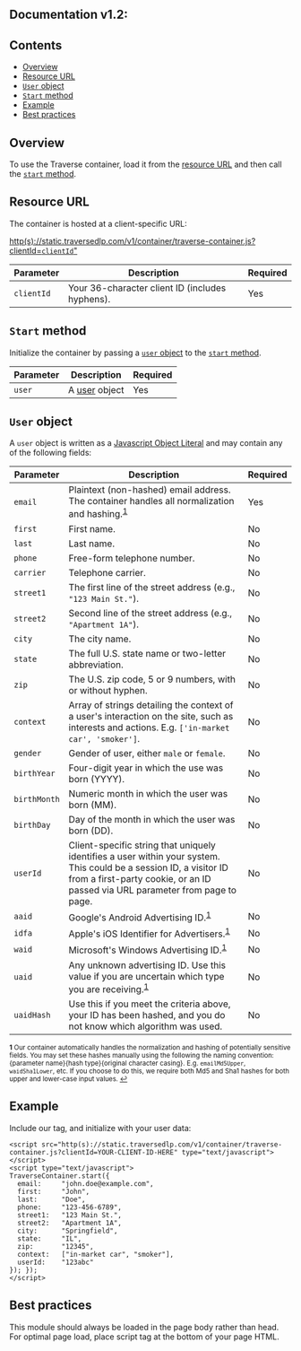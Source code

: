 Documentation v1.2:
-------------------

Contents
--------

  * [Overview](#overview)
  * [Resource URL](#resource-url)
  * [`User` object](#user-object)
  * [`Start` method](#start-method)
  * [Example](#example)
  * [Best practices](#best-practices)

Overview
--------

To use the Traverse container, load it from the [resource URL](resource-url) and then call the [`start` method](start-method).

Resource URL
------------

The container is hosted at a client-specific URL:

<a href="">http(s)://static.traversedlp.com/v1/container/traverse-container.js?clientId=`clientId`"</a>

| Parameter    | Description | Required |
| ------------ |------------ | -------- |
| `clientId` | Your 36-character client ID (includes hyphens). | Yes |

`Start` method
--------------

Initialize the container by passing a [`user` object](#user-object) to the [`start` method](#start-method).

| Parameter    | Description | Required |
| ------------ |------------ | -------- |
| `user` | A [user](#user) object | Yes |

`User` object
-------------

A `user` object is written as a [Javascript Object Literal](http://www.dyn-web.com/tutorials/object-literal/) and may contain any of the following fields:

| Parameter   | Description | Required |
| ----------- | ----------- | -------- |
| `email`     | Plaintext (non-hashed) email address. The container handles all normalization and hashing.<sup id="a1">[1](#f1)</sup> | Yes |
| `first`     | First name. | No |
| `last`      | Last name. | No |
| `phone`     | Free-form telephone number. | No |
| `carrier`   | Telephone carrier. | No |
| `street1`   | The first line of the street address (e.g., `"123 Main St."`). | No |
| `street2`   | Second line of the street address (e.g., `"Apartment 1A"`).        | No |
| `city`      | The city name.  | No |
| `state`     | The full U.S. state name or two-letter abbreviation. | No |
| `zip`       | The U.S. zip code, 5 or 9 numbers, with or without hyphen. | No |
| `context`   | Array of strings detailing the context of a user's interaction on the site, such as interests and actions. E.g. `['in-market car', 'smoker']`. | No |
| `gender`    | Gender of user, either `male` or `female`. | No |
| `birthYear` | Four-digit year in which the use was born (YYYY). | No |
| `birthMonth` | Numeric month in which the user was born (MM). | No |
| `birthDay`  | Day of the month in which the user was born (DD). | No |
| `userId`    | Client-specific string that uniquely identifies a user within your system. This could be a session ID, a visitor ID from a first-party cookie, or an ID passed via URL parameter from page to page. | No |
| `aaid`      | Google's Android Advertising ID.<sup id="a1">[1](#f1)</sup> | No |
| `idfa`      | Apple's iOS Identifier for Advertisers.<sup id="a1">[1](#f1)</sup> | No  |
| `waid`      | Microsoft's Windows Advertising ID.<sup id="a1">[1](#f1)</sup> | No |
| `uaid`      | Any unknown advertising ID. Use this value if you are uncertain which type you are receiving.<sup id="a1">[1](#f1)</sup> | No |
| `uaidHash`  | Use this if you meet the criteria above, your ID has been hashed, and you do not know which algorithm was used. | No |

<sub><b id="f1">1</b> Our container automatically handles the normalization and hashing of potentially sensitive fields. You may set these hashes manually using the following the naming convention: {parameter name}{hash type}{original character casing}. E.g. `emailMd5Upper`, `waidSha1Lower`, etc. If you choose to do this, we require both Md5 and Sha1 hashes for both upper and lower-case input values. [↩](#a1)</sub>

Example
-------

Include our tag, and initialize with your user data:

```
<script src="http(s)://static.traversedlp.com/v1/container/traverse-container.js?clientId=YOUR-CLIENT-ID-HERE" type="text/javascript"></script>
<script type="text/javascript">
TraverseContainer.start({
  email:     "john.doe@example.com",
  first:     "John",
  last:      "Doe",
  phone:     "123-456-6789",
  street1:   "123 Main St.",
  street2:   "Apartment 1A",
  city:      "Springfield",
  state:     "IL",
  zip:       "12345",
  context:   ["in-market car", "smoker"],
  userId:    "123abc"
}); });
</script>
```

Best practices
--------------

This module should always be loaded in the page body rather than head. For optimal page load, place script tag at the bottom of your page HTML.
